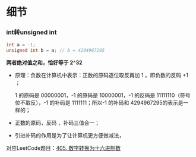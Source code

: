 # 细节

### int转unsigned int

```c++
int a = -1;
unsigned int b = a;	// b = 4294967295
```

**两者绝对值之和，恰好等于 2^32**

- 原理：负数在计算机中表示：正数的原码逐位取反再加 1 ，即负数的反码 +1 ；

  1 的原码是 00000001，-1 的原码是 10000001，-1 的反码是 11111110（符号位不取反），-1 的补码是 1111111；所以-1 的补码和 4294967295的表示是一样的；

- 正数的原码，反码 ，补码三值合一；

- 引进补码的作用是为了让计算机更方便做减法，

对应LeetCode题目：[405. 数字转换为十六进制数](https://leetcode-cn.com/problems/convert-a-number-to-hexadecimal/)

